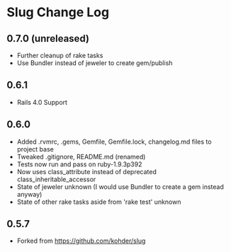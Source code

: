 Slug Change Log
===

0.7.0 (unreleased)
---
- Further cleanup of rake tasks
- Use Bundler instead of jeweler to create gem/publish

0.6.1
---
- Rails 4.0 Support

0.6.0
---
- Added .rvmrc, .gems, Gemfile, Gemfile.lock, changelog.md files to project base
- Tweaked .gitignore, README.md (renamed)
- Tests now run and pass on ruby-1.9.3p392
- Now uses class_attribute instead of deprecated class_inheritable_accessor
- State of jeweler unknown (I would use Bundler to create a gem instead anyway)
- State of other rake tasks aside from 'rake test' unknown

0.5.7
---
- Forked from https://github.com/kohder/slug
